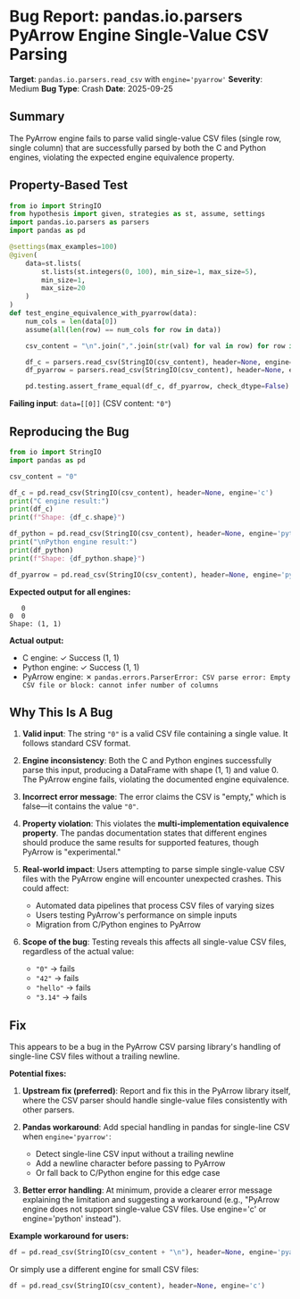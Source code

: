 # Bug Report: pandas.io.parsers PyArrow Engine Single-Value CSV Parsing

**Target**: `pandas.io.parsers.read_csv` with `engine='pyarrow'`
**Severity**: Medium
**Bug Type**: Crash
**Date**: 2025-09-25

## Summary

The PyArrow engine fails to parse valid single-value CSV files (single row, single column) that are successfully parsed by both the C and Python engines, violating the expected engine equivalence property.

## Property-Based Test

```python
from io import StringIO
from hypothesis import given, strategies as st, assume, settings
import pandas.io.parsers as parsers
import pandas as pd

@settings(max_examples=100)
@given(
    data=st.lists(
        st.lists(st.integers(0, 100), min_size=1, max_size=5),
        min_size=1,
        max_size=20
    )
)
def test_engine_equivalence_with_pyarrow(data):
    num_cols = len(data[0])
    assume(all(len(row) == num_cols for row in data))

    csv_content = "\n".join(",".join(str(val) for val in row) for row in data)

    df_c = parsers.read_csv(StringIO(csv_content), header=None, engine='c')
    df_pyarrow = parsers.read_csv(StringIO(csv_content), header=None, engine='pyarrow')

    pd.testing.assert_frame_equal(df_c, df_pyarrow, check_dtype=False)
```

**Failing input**: `data=[[0]]` (CSV content: `"0"`)

## Reproducing the Bug

```python
from io import StringIO
import pandas as pd

csv_content = "0"

df_c = pd.read_csv(StringIO(csv_content), header=None, engine='c')
print("C engine result:")
print(df_c)
print(f"Shape: {df_c.shape}")

df_python = pd.read_csv(StringIO(csv_content), header=None, engine='python')
print("\nPython engine result:")
print(df_python)
print(f"Shape: {df_python.shape}")

df_pyarrow = pd.read_csv(StringIO(csv_content), header=None, engine='pyarrow')
```

**Expected output for all engines:**
```
   0
0  0
Shape: (1, 1)
```

**Actual output:**
- C engine: ✓ Success (1, 1)
- Python engine: ✓ Success (1, 1)
- PyArrow engine: ✗ `pandas.errors.ParserError: CSV parse error: Empty CSV file or block: cannot infer number of columns`

## Why This Is A Bug

1. **Valid input**: The string `"0"` is a valid CSV file containing a single value. It follows standard CSV format.

2. **Engine inconsistency**: Both the C and Python engines successfully parse this input, producing a DataFrame with shape (1, 1) and value 0. The PyArrow engine fails, violating the documented engine equivalence.

3. **Incorrect error message**: The error claims the CSV is "empty," which is false—it contains the value `"0"`.

4. **Property violation**: This violates the **multi-implementation equivalence property**. The pandas documentation states that different engines should produce the same results for supported features, though PyArrow is "experimental."

5. **Real-world impact**: Users attempting to parse simple single-value CSV files with the PyArrow engine will encounter unexpected crashes. This could affect:
   - Automated data pipelines that process CSV files of varying sizes
   - Users testing PyArrow's performance on simple inputs
   - Migration from C/Python engines to PyArrow

6. **Scope of the bug**: Testing reveals this affects all single-value CSV files, regardless of the actual value:
   - `"0"` → fails
   - `"42"` → fails
   - `"hello"` → fails
   - `"3.14"` → fails

## Fix

This appears to be a bug in the PyArrow CSV parsing library's handling of single-line CSV files without a trailing newline.

**Potential fixes:**

1. **Upstream fix (preferred)**: Report and fix this in the PyArrow library itself, where the CSV parser should handle single-value files consistently with other parsers.

2. **Pandas workaround**: Add special handling in pandas for single-line CSV when `engine='pyarrow'`:
   - Detect single-line CSV input without a trailing newline
   - Add a newline character before passing to PyArrow
   - Or fall back to C/Python engine for this edge case

3. **Better error handling**: At minimum, provide a clearer error message explaining the limitation and suggesting a workaround (e.g., "PyArrow engine does not support single-value CSV files. Use engine='c' or engine='python' instead").

**Example workaround for users:**
```python
df = pd.read_csv(StringIO(csv_content + "\n"), header=None, engine='pyarrow')
```

Or simply use a different engine for small CSV files:
```python
df = pd.read_csv(StringIO(csv_content), header=None, engine='c')
```